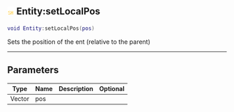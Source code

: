 ## ![shared](.gitbook/assets/shared.png) Entity:setLocalPos


```lua
void Entity:setLocalPos(pos)
```

Sets the position of the ent (relative to the parent)


------
## Parameters

| Type   | Name | Description              | Optional |
| ------ | ---- | ------------------------ | -------: |
| Vector | pos |  |  |


